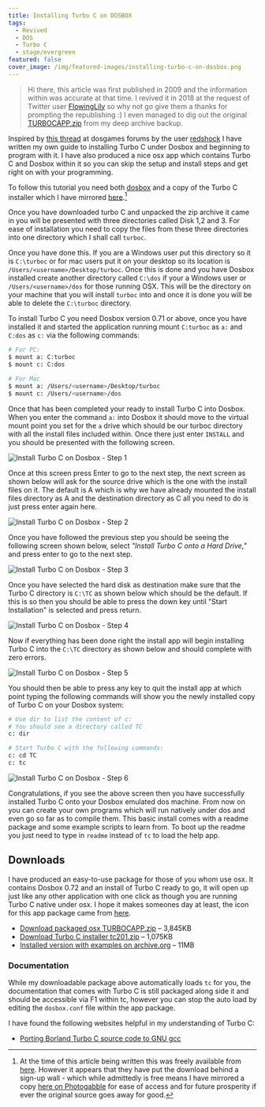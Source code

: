 ```yaml
---
title: Installing Turbo C on DOSBOX
tags:
  - Revived
  - DOS
  - Turbo C
  - stage/evergreen
featured: false
cover_image: /img/featured-images/installing-turbo-c-on-dosbox.png
---
```



> Hi there, this article was first published in 2009 and the information within was accurate at that time. I revived it in 2018 at the request of Twitter user [FlowingLily](https://twitter.com/FlowingLily) so why not go give them a thanks for prompting the republishing :) I even managed to dig out the original [TURBOCAPP.zip](/files/TURBOCAPP.zip) from my deep archive backup.

Inspired by [this thread](http://www.dosgames.com/forum/viewtopic.php?t=10322) at dosgames forums by the user [redshock](http://www.dosgames.com/forum/search.php?search_author=redshock) I have written my own guide to installing Turbo C under Dosbox and beginning to program with it. I have also produced a nice osx app which contains Turbo C and Dosbox within it so you can skip the setup and install steps and get right on with your programming. 

To follow this tutorial you need both [dosbox](http://www.dosbox.com/) and a copy of the Turbo C installer which I have mirrored [here](/files/tc201.zip).[^1]

Once you have downloaded turbo C and unpacked the zip archive it came in you will be presented with three directories called Disk 1,2 and 3. For ease of installation you need to copy the files from these three directories into one directory which I shall call `turboc`. 

Once you have done this. If you are a Windows user put this directory so it is `C:\turboc` or for mac users put it on your desktop so its location is `/Users/<username>/Desktop/turboc`. Once this is done and you have Dosbox installed create another directory called `C:\dos` if your a Windows user or `/Users/<username>/dos` for those running OSX. This will be the directory on your machine that you will install `turboc` into and once it is done you will be able to delete the `C:\turboc` directory.

To install Turbo C you need Dosbox version 0.71 or above, once you have installed it and started the application running mount `C:turboc` as `a:` and `C:dos` as `c:` via the following commands:

```bash
# For PC:
$ mount a: C:turboc
$ mount c: C:dos

# For Mac
$ mount a: /Users/<username>/Desktop/turboc
$ mount c: /Users/<username>/dos
```

Once that has been completed your ready to install Turbo C into Dosbox. When you enter the command `a:` into Dosbox it should move to the virtual mount point you set for the `a` drive which should be our turboc directory with all the install files included within. Once there just enter `INSTALL` and you should be presented with the following screen.

![Install Turbo C on Dosbox - Step 1](/img/installing-turbo-c-on-dosbox-1.png)

Once at this screen press Enter to go to the next step, the next screen as shown below will ask for the source drive which is the one with the install files on it. The default is A which is why we have already mounted the install files directory as A and the destination directory as C all you need to do is just press enter again here.

![Install Turbo C on Dosbox - Step 2](/img/installing-turbo-c-on-dosbox-2.png)

Once you have followed the previous step you should be seeing the following screen shown below, select _"Install Turbo C onto a Hard Drive,"_ and press enter to go to the next step.

![Install Turbo C on Dosbox - Step 3](/img/installing-turbo-c-on-dosbox-3.png)

Once you have selected the hard disk as destination make sure that the Turbo C directory is `C:\TC` as shown below which should be the default. If this is so then you should be able to press the down key until "Start Installation" is selected and press return.

![Install Turbo C on Dosbox - Step 4](/img/installing-turbo-c-on-dosbox-4.png)

Now if everything has been done right the install app will begin installing Turbo C into the `C:\TC` directory as shown below and should complete with zero errors.

![Install Turbo C on Dosbox - Step 5](/img/installing-turbo-c-on-dosbox-5.png)

You should then be able to press any key to quit the install app at which point typing the following commands will show you the newly installed copy of Turbo C on your Dosbox system:

```bash
# Use dir to list the content of c:
# You should see a directory called TC
c: dir

# Start Turbo C with the following commands:
c: cd TC
c: tc
```

![Install Turbo C on Dosbox - Step 6](/img/installing-turbo-c-on-dosbox-6.png)

Congratulations, if you see the above screen then you have successfully installed Turbo C onto your Dosbox emulated dos machine. From now on you can create your own programs which will run natively under dos and even go so far as to compile them. This basic install comes with a readme package and some example scripts to learn from. To boot up the readme you just need to type in `readme` instead of `tc` to load the help app.

## Downloads

I have produced an easy-to-use package for those of you whom use osx. It contains Dosbox 0.72 and an install of Turbo C ready to go, it will open up just like any other application with one click as though you are running Turbo C native under osx. I hope it makes someones day at least, the icon for this app package came from [here](http://www.freeiconsdownload.com/Free_Downloads.asp?id=573).

* [Download packaged osx TURBOCAPP.zip](/files/turbocapp.zip) &ndash; 3,845KB
* [Download Turbo C installer tc201.zip](/files/tc201.zip) &ndash; 1,075KB
* [Installed version with examples on archive.org](https://archive.org/details/msdos_borland_turbo_c_2.01) &ndash; 11MB

### Documentation
While my downloadable package above automatically loads `tc` for you, the documentation that comes with Turbo C is still packaged along side it and should be accessible via F1 within tc, however you can stop the auto load by editing the `dosbox.conf` file within the app package.

I have found the following websites helpful in my understanding of Turbo C:

* [Porting Borland Turbo C source code to GNU gcc](http://www.sandroid.org/TurboC/index.html)

[^1]: At the time of this article being written this was freely available from [here](http://edn.embarcadero.com/article/20841#2HowtoDownloadTurboC). However it appears that they have put the download behind a sign-up wall - which while admittedly is free means I have mirrored a copy [here on Photogabble](/files/tc201.zip) for ease of access and for future prosperity if ever the original source goes away for good.
